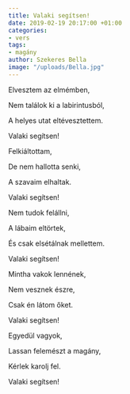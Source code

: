 ```yaml
---
title: Valaki segítsen!
date: 2019-02-19 20:17:00 +01:00
categories:
- vers
tags:
- magány
author: Szekeres Bella
image: "/uploads/Bella.jpg"
---
```


Elvesztem az elmémben,

Nem találok ki a labirintusból,

A helyes utat eltévesztettem.

Valaki segítsen!



Felkiáltottam, 

De nem hallotta senki,

A szavaim elhaltak.


Valaki segítsen!



Nem tudok felállni,

A lábaim eltörtek,

És csak elsétálnak mellettem.

Valaki segítsen!



Mintha vakok lennének,

Nem vesznek észre,

Csak én látom őket.

Valaki segítsen!




Egyedül vagyok,

Lassan felemészt a magány,

Kérlek karolj fel.

Valaki segítsen!
